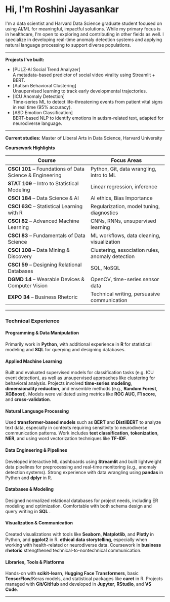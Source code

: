 # Hi, I'm Roshini Jayasankar

I'm a data scientist and Harvard Data Science graduate student focused on using AI/ML for meaningful, impactful solutions. While my primary focus is in healthcare, I'm open to exploring and contributing in other fields as well. I specialize in developing real-time anomaly detection systems and applying natural language processing to support diverse populations.

---

**Projects I've built:**
- [PULZ-AI Social Trend Analyzer]  
  A metadata-based predictor of social video virality using Streamlit + BERT.
- [Autism Behavioral Clustering]  
  Unsupervised learning to track early developmental trajectories.
- [ICU Anomaly Detection]  
  Time-series ML to detect life-threatening events from patient vital signs in real time (95% accuracy).
- [ASD Emotion Classification]  
  BERT-based NLP to identify emotions in autism-related text, adapted for neurodiverse language.

---

**Current studies:** Master of Liberal Arts in Data Science, Harvard University

**Coursework Highlights**

| Course | Focus Areas |
|--------|-------------|
| **CSCI 101** – Foundations of Data Science & Engineering | Python, Git, data wrangling, intro to ML |
| **STAT 109** – Intro to Statistical Modeling | Linear regression, inference |
| **CSCI 184** – Data Science & AI | AI ethics, Bias Importance |
| **CSCI 63C** – Statistical Learning with R | Regularization, model tuning, diagnostics |
| **CSCI 82** – Advanced Machine Learning | CNNs, RNNs, unsupervised learning |
| **CSCI 83** – Fundamentals of Data Science | ML workflows, data cleaning, visualization |
| **CSCI 108** – Data Mining & Discovery | Clustering, association rules, anomaly detection |
| **CSCI 59** – Designing Relational Databases | SQL, NoSQL |
| **DGMD 14** – Wearable Devices & Computer Vision | OpenCV, time-series sensor data |
| **EXPO 34** – Business Rhetoric | Technical writing, persuasive communication |

---

### Technical Experience

#### Programming & Data Manipulation  
Primarily work in **Python**, with additional experience in **R** for statistical modeling and **SQL** for querying and designing databases.

#### Applied Machine Learning  
Built and evaluated supervised models for classification tasks (e.g. ICU event detection), as well as unsupervised approaches like clustering for behavioral analysis. Projects involved **time-series modeling**, **dimensionality reduction**, and ensemble methods (e.g., **Random Forest**, **XGBoost**). Models were validated using metrics like **ROC AUC**, **F1 score**, and **cross-validation**.

#### Natural Language Processing  
Used **transformer-based models** such as **BERT** and **DistilBERT** to analyze text data, especially in contexts requiring sensitivity to neurodiverse communication patterns. Work includes **text classification**, **tokenization**, **NER**, and using word vectorization techniques like **TF-IDF**.

#### Data Engineering & Pipelines  
Developed interactive ML dashboards using **Streamlit** and built lightweight data pipelines for preprocessing and real-time monitoring (e.g., anomaly detection systems). Strong experience with data wrangling using **pandas** in Python and **dplyr** in R.

#### Databases & Modeling  
Designed normalized relational databases for project needs, including ER modeling and optimization. Comfortable with both schema design and query writing in **SQL** .

#### Visualization & Communication  
Created visualizations with tools like **Seaborn**, **Matplotlib**, and **Plotly** in Python, and **ggplot2** in R.  **ethical data storytelling**, especially when working with health-related or neurodiverse data. Coursework in **business rhetoric** strengthened technical-to-nontechnical communication.

#### Libraries, Tools & Platforms  
Hands-on with **scikit-learn**, **Hugging Face Transformers**, basic **TensorFlow**/Keras models, and statistical packages like **caret** in R. Projects managed with **Git/GitHub** and developed in **Jupyter**, **RStudio**, and **VS Code**.

---


